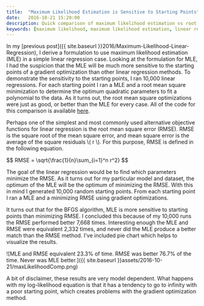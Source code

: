 ```yaml
---
title:  "Maximum Likelihood Estimation is Sensitive to Starting Points"
date:   2016-10-21 15:20:00
description: Quick comparison of maximum likelihood estimation vs root mean square error for linear regression from random tarting points
keywords: [maximum likelihood, maximum likelihood estimation, linear regression, root mean square error, Python]
---
```

In my [previous post]({{ site.baseurl }}2016/Maximum-Likelihood-Linear-Regression), I derive a formulation to use maximum likelihood estimation (MLE) in a simple linear regression case. Looking at the formulation for MLE, I had the suspicion that the MLE will be much more sensitive to the starting points of a gradient optimization than other linear regression methods. To demonstrate the sensitivity to the starting points, I ran 10,000 linear regressions. For each starting point I ran a MLE and a root mean square minimization to determine the optimum quadratic parameters to fit a polynomial to the data. As it turns out, the root mean square optimizations were just as good, or better than the MLE for every case. All of the code for this comparison is available [here](https://github.com/cjekel/cjekel.github.io/tree/master/assets/2016-10-21).

Perhaps one of the simplest and most commonly used alternative objective functions for linear regression is the root mean square error (RMSE). RMSE is the square root of the mean square error, and mean square error is the average of the square residuals <span>\\( r \\)</span>. For this purpose, RMSE is defined in the following equation.

<div>
$$
RMSE = \sqrt{\frac{1}{n}\sum_{i=1}^n r^2}
$$
</div>

The goal of the linear regression would be to find which parameters minimize the RMSE. As it turns out for my particular model and dataset, the optimum of the MLE will be the optimum of minimizing the RMSE. With this in mind I generated 10,000 random starting points. From each starting point I ran a MLE and a minimizing RMSE using gradient optimizations.

It turns out that for the BFGS algorithm, MLE is more sensitive to starting points than minimizing RMSE. I concluded this because of my 10,000 runs the RMSE performed better 7,668 times. Interesting enough the MLE and RMSE were equivalent 2,332 times, and never did the MLE produce a better match than the RMSE method. I've included pie chart which helps to visualize the results.

![MLE and RMSE equivalent 23.3% of time. RMSE was better 76.7% of the time. Never was MLE better.]({{ site.baseurl }}assets/2016-10-21/maxLikelihoodComp.png)

A bit of disclaimer, these results are very model dependent. What happens with my log-likelihood equation is that it has a tendency to go to infinity with a poor starting point, which creates problems with the gradient optimization method. 